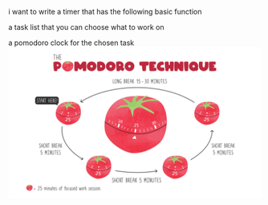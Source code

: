 i want to write a timer that has the following basic function

a task list that you can choose what to work on

a pomodoro clock for the chosen task
![the pomodor technique](https://github.com/Usermoli/my_first_GUI/blob/main/demo_images/the_pomodoro_technique.jpg)

